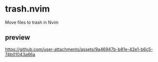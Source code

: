 # trash.nvim
Move files to trash in Nvim

## preview
https://github.com/user-attachments/assets/9a46947b-b81e-42e1-b6c5-74b01043a66a
